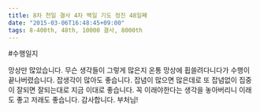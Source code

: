```yaml
---
title: 8차 천일 결사 4차 백일 기도 정진 48일째
date: "2015-03-06T16:48:45+09:00"
tags: 8-400th, 48th, 10000 결사, 8000th
---
```


#수행일지

망상만 많았습니다. 무슨 생각들이 그렇게 많은지 온통 망상에 휩쓸려다니다가 수행이 끝나버렸습니다. 잡생각이 많아도 좋습니다. 잡념이 많으면 많은데로 또 잡념없이 집중이 잘되면 잘되는대로 지금 이대로 좋습니다. 꼭 이래야한다는 생각을 놓아버리니 이래도 좋고 저래도 좋습니다. 감사합니다. 부처님!
